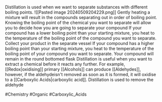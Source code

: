 Distillation is used when we want to separate substances with different boiling points. 
![[Pasted image 20240509204229.png]]
Gently heating a mixture will result in the compounds separating out in order of boiling point. Knowing the boiling point of the chemical you want to separate will allow you to decide how you are going to separate your compound
If your compound has a lower boiling point than your starting mixture, you heat to the temperature of the boiling point of the compound you want to separate. Collect your product in the separate vessel
If your compound has a higher boiling point than your starting mixture, you heat to the temperature of the boiling point of your compound you want to separate. Your compound will remain in the round bottomed flask
Distillation is useful when you want to extract a chemical before it reacts any further. For example, [[Redox|oxidising]] primary [[Alcohols]] can produce [[Aldehydes]], however, if the aldehydeisn't removed as soon as it is formed, it will oxidise to a [[Carboxylic Acids|carboxylic acid]]. Distillation is used to remove the aldehyde

#Chemistry #Organic #Carboxylic_Acids 